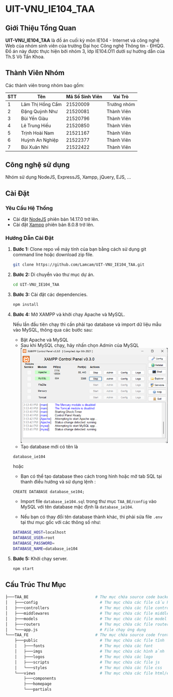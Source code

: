 # UIT-VNU_IE104_TAA

## Giới Thiệu Tổng Quan

**UIT-VNU_IE104_TAA** là đồ án cuối kỳ môn IE104 - Internet và công nghệ Web của nhóm sinh viên của trường Đại học Công nghệ Thông tin - ĐHQG. Đồ án này được thực hiện bởi nhóm 3, lớp IE104.O11 dưới sự hướng dẫn của Th.S Võ Tấn Khoa.

## Thành Viên Nhóm

Các thành viên trong nhóm bao gồm:

| STT | Tên                    | Mã Số Sinh Viên | Vai Trò         |
|-----|------------------------|------------------|----------------|
| 1   | Lâm Thị Hồng Cẩm       | 21520009         | Trưởng nhóm    |
| 2   | Đặng Quỳnh Như         | 21520081         | Thành Viên     |
| 3   | Bùi Yến Giàu           | 21520796         | Thành Viên     |
| 4   | Lê Trung Hiếu          | 21520850         | Thành Viên     |
| 5   | Trịnh Hoài Nam         | 21521167         | Thành Viên     |
| 6   | Huỳnh An Nghiệp        | 21522377         | Thành Viên     |
| 7   | Bùi Xuân Nhi           | 21522422         | Thành Viên     |

## Công nghệ sử dụng

Nhóm sử dụng NodeJS, ExpressJS, Xampp, jQuery, EJS, ...

## Cài Đặt

### Yêu Cầu Hệ Thống

- Cài đặt [NodeJS](https://nodejs.org/) phiên bản 14.17.0 trở lên.
- Cài đặt [Xampp](https://www.apachefriends.org/download.html) phiên bản 8.0.8 trở lên.

### Hướng Dẫn Cài Đặt

1. **Bước 1:** Clone repo về máy tính của bạn bằng cách sử dụng git command line hoặc download zip file.

    ```bash
    git clone https://github.com/Lamcam/UIT-VNU_IE104_TAA.git
    ```

2. **Bước 2:** Di chuyển vào thư mục dự án.

    ```bash
    cd UIT-VNU_IE104_TAA
    ```

3. **Bước 3:** Cài đặt các dependencies.

    ```bash
    npm install
    ```

4. **Bước 4:** Mở XAMPP và khởi chạy Apache và MySQL.

    Nếu lần đầu tiên chạy thì cần phải tạo database và import dữ liệu mẫu vào MySQL, thông qua các bước sau:
    * Bật Apache và MySQL
    * Sau khi MySQL chạy, hãy nhấn chọn Admin của MySQL ![image](docs/XAMPP.png)
    * Tạo database mới có tên là
    ```
    database_ie104
    ```
    hoặc
    
    * Bạn có thể tạo database theo cách trong hình hoặc mở tab SQL tại thanh điều hướng và sử dụng lệnh :
    ```
    CREATE DATABASE database_se104;
    ```
 
    * Import file `database_ie104.sql` trong thư mục `TAA_BE/config` vào MySQL với tên database mặc định là `database_ie104`.
    
    * Nếu bạn có thay đổi tên database thành khác, thì phải sửa file `.env` tại thư mục gốc với các thông số như:

    ```bash
    DATABASE_HOST=localhost
    DATABASE_USER=root
    DATABASE_PASSWORD=
    DATABASE_NAME=database_ie104
    ```

5. **Bước 5:** Khởi chạy server.
    
    ```bash
    npm start
    ```

## Cấu Trúc Thư Mục

```bash
├───TAA_BE                             # Thư mục chứa source code backend
│   ├───config                           # Thư mục chứa các file cấu hình (dữ liệu mẫu, cấu hình database, ...)
│   ├───controllers                      # Thư mục chứa các file controller
│   ├───middlewares                      # Thư mục chứa các file middleware
│   ├───models                           # Thư mục chứa các file model
│   ├───routers                          # Thư mục chứa các file router
│   └───app.js                           # File chạy ứng dụng
└───TAA_FE                             # Thư mục chứa source code frontend
    ├───public                           # Thư mục chứa các file tĩnh
    │   ├───fonts                        # Thư mục chứa các font
    │   ├───imgs                         # Thư mục chứa các hình ảnh
    │   ├───logos                        # Thư mục chứa các logo
    │   ├───scripts                      # Thư mục chứa các file js
    │   └───styles                       # Thư mục chứa các file css
    └───views                            # Thư mục chứa các file html/ejs
        ├───components
        ├───homepage
        └───partials
```
